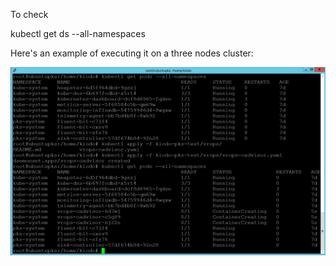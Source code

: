 To check 


kubectl get ds --all-namespaces

Here's an example of executing it on a three nodes cluster:

![Alt text](/images/vrops.png "vrops")
